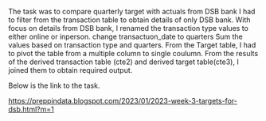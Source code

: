 The task was to compare quarterly target with actuals from DSB bank
I had to filter from the transaction table to obtain details of only DSB bank. 
With focus on details from DSB bank, I renamed the transaction type values to either online or inperson. 
change transactuon_date to quarters
Sum the values based on transaction type and quarters. 
From the Target table, I had to pivot the table from a multiple column to single coulumn. 
From the results of the derived transaction table (cte2) and derived target table(cte3), I joined them to obtain required output. 

Below is the link to the task. 

https://preppindata.blogspot.com/2023/01/2023-week-3-targets-for-dsb.html?m=1

